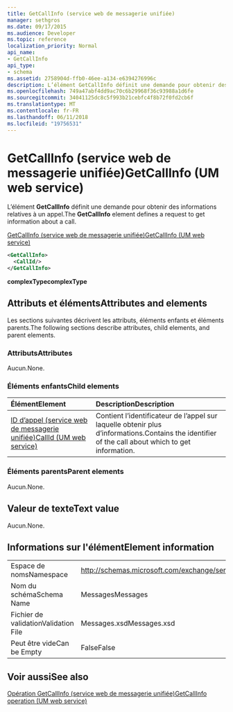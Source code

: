 ```yaml
---
title: GetCallInfo (service web de messagerie unifiée)
manager: sethgros
ms.date: 09/17/2015
ms.audience: Developer
ms.topic: reference
localization_priority: Normal
api_name:
- GetCallInfo
api_type:
- schema
ms.assetid: 2758904d-ffb0-46ee-a134-e6394276996c
description: L’élément GetCallInfo définit une demande pour obtenir des informations relatives à un appel.
ms.openlocfilehash: 749a47abf4dd9ac70c6b29968f36c93988a1d6fe
ms.sourcegitcommit: 34041125dc8c5f993b21cebfc4f8b72f0fd2cb6f
ms.translationtype: MT
ms.contentlocale: fr-FR
ms.lasthandoff: 06/11/2018
ms.locfileid: "19756531"
---
```

# <a name="getcallinfo-um-web-service"></a><span data-ttu-id="b8999-103">GetCallInfo (service web de messagerie unifiée)</span><span class="sxs-lookup"><span data-stu-id="b8999-103">GetCallInfo (UM web service)</span></span>

<span data-ttu-id="b8999-104">L’élément **GetCallInfo** définit une demande pour obtenir des informations relatives à un appel.</span><span class="sxs-lookup"><span data-stu-id="b8999-104">The **GetCallInfo** element defines a request to get information about a call.</span></span> 
  
[<span data-ttu-id="b8999-105">GetCallInfo (service web de messagerie unifiée)</span><span class="sxs-lookup"><span data-stu-id="b8999-105">GetCallInfo (UM web service)</span></span>](getcallinfo-um-web-service.md)
  
```xml
<GetCallInfo>
  <CallId/>
</GetCallInfo>
```

 <span data-ttu-id="b8999-106">**complexType**</span><span class="sxs-lookup"><span data-stu-id="b8999-106">**complexType**</span></span>
## <a name="attributes-and-elements"></a><span data-ttu-id="b8999-107">Attributs et éléments</span><span class="sxs-lookup"><span data-stu-id="b8999-107">Attributes and elements</span></span>

<span data-ttu-id="b8999-108">Les sections suivantes décrivent les attributs, éléments enfants et éléments parents.</span><span class="sxs-lookup"><span data-stu-id="b8999-108">The following sections describe attributes, child elements, and parent elements.</span></span>
  
### <a name="attributes"></a><span data-ttu-id="b8999-109">Attributs</span><span class="sxs-lookup"><span data-stu-id="b8999-109">Attributes</span></span>

<span data-ttu-id="b8999-110">Aucun.</span><span class="sxs-lookup"><span data-stu-id="b8999-110">None.</span></span>
  
### <a name="child-elements"></a><span data-ttu-id="b8999-111">Éléments enfants</span><span class="sxs-lookup"><span data-stu-id="b8999-111">Child elements</span></span>

|<span data-ttu-id="b8999-112">**Élément**</span><span class="sxs-lookup"><span data-stu-id="b8999-112">**Element**</span></span>|<span data-ttu-id="b8999-113">**Description**</span><span class="sxs-lookup"><span data-stu-id="b8999-113">**Description**</span></span>|
|:-----|:-----|
|[<span data-ttu-id="b8999-114">ID d’appel (service web de messagerie unifiée)</span><span class="sxs-lookup"><span data-stu-id="b8999-114">CallId (UM web service)</span></span>](callid-um-web-service.md) <br/> |<span data-ttu-id="b8999-115">Contient l’identificateur de l’appel sur laquelle obtenir plus d’informations.</span><span class="sxs-lookup"><span data-stu-id="b8999-115">Contains the identifier of the call about which to get information.</span></span>  <br/> |
   
### <a name="parent-elements"></a><span data-ttu-id="b8999-116">Éléments parents</span><span class="sxs-lookup"><span data-stu-id="b8999-116">Parent elements</span></span>

<span data-ttu-id="b8999-117">Aucun.</span><span class="sxs-lookup"><span data-stu-id="b8999-117">None.</span></span>
  
## <a name="text-value"></a><span data-ttu-id="b8999-118">Valeur de texte</span><span class="sxs-lookup"><span data-stu-id="b8999-118">Text value</span></span>

<span data-ttu-id="b8999-119">Aucun.</span><span class="sxs-lookup"><span data-stu-id="b8999-119">None.</span></span>
  
## <a name="element-information"></a><span data-ttu-id="b8999-120">Informations sur l'élément</span><span class="sxs-lookup"><span data-stu-id="b8999-120">Element information</span></span>

|||
|:-----|:-----|
|<span data-ttu-id="b8999-121">Espace de noms</span><span class="sxs-lookup"><span data-stu-id="b8999-121">Namespace</span></span>  <br/> |http://schemas.microsoft.com/exchange/services/2006/messages  <br/> |
|<span data-ttu-id="b8999-122">Nom du schéma</span><span class="sxs-lookup"><span data-stu-id="b8999-122">Schema Name</span></span>  <br/> |<span data-ttu-id="b8999-123">Messages</span><span class="sxs-lookup"><span data-stu-id="b8999-123">Messages</span></span>  <br/> |
|<span data-ttu-id="b8999-124">Fichier de validation</span><span class="sxs-lookup"><span data-stu-id="b8999-124">Validation File</span></span>  <br/> |<span data-ttu-id="b8999-125">Messages.xsd</span><span class="sxs-lookup"><span data-stu-id="b8999-125">Messages.xsd</span></span>  <br/> |
|<span data-ttu-id="b8999-126">Peut être vide</span><span class="sxs-lookup"><span data-stu-id="b8999-126">Can be Empty</span></span>  <br/> |<span data-ttu-id="b8999-127">False</span><span class="sxs-lookup"><span data-stu-id="b8999-127">False</span></span>  <br/> |
   
## <a name="see-also"></a><span data-ttu-id="b8999-128">Voir aussi</span><span class="sxs-lookup"><span data-stu-id="b8999-128">See also</span></span>



[<span data-ttu-id="b8999-129">Opération GetCallInfo (service web de messagerie unifiée)</span><span class="sxs-lookup"><span data-stu-id="b8999-129">GetCallInfo operation (UM web service)</span></span>](getcallinfo-operation-um-web-service.md)

